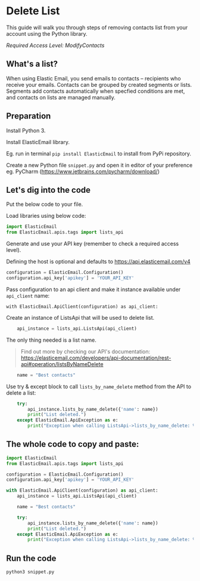 # Delete List

This guide will walk you through steps of removing contacts list from your account using the Python library. 

*Required Access Level: ModifyContacts*

## What's a list?
When using Elastic Email, you send emails to contacts – recipients who receive your emails. Contacts can be grouped by created segments or lists. Segments add contacts automatically when specfied conditions are met, and contacts on lists are managed manually.

## Preparation
Install Python 3.

Install ElasticEmail library.

Eg. run in terminal `pip install ElasticEmail` to install from PyPi repository.

Create a new Python file `snippet.py` and open it in editor of your preference eg. PyCharm (https://www.jetbrains.com/pycharm/download/)

## Let's dig into the code

Put the below code to your file.

Load libraries using below code:

```python
import ElasticEmail
from ElasticEmail.apis.tags import lists_api
```

Generate and use your API key (remember to check a required access level).

Defining the host is optional and defaults to https://api.elasticemail.com/v4

```python
configuration = ElasticEmail.Configuration()
configuration.api_key['apikey'] = 'YOUR_API_KEY'
```

Pass configuration to an api client and make it instance available under `api_client` name:
```
with ElasticEmail.ApiClient(configuration) as api_client:
```

Create an instance of ListsApi that will be used to delete list.

```python
    api_instance = lists_api.ListsApi(api_client)
```

The only thing needed is a list name.

> Find out more by checking our API's documentation: https://elasticemail.com/developers/api-documentation/rest-api#operation/listsByNameDelete


```python
    name = "Best contacts"
```

Use try & except block to call `lists_by_name_delete` method from the API to delete a list: 

```python
    try:
        api_instance.lists_by_name_delete({'name': name})
        print("List deleted.")
    except ElasticEmail.ApiException as e:
        print("Exception when calling ListsApi->lists_by_name_delete: %s\n" % e)
```


## The whole code to copy and paste:

```python
import ElasticEmail
from ElasticEmail.apis.tags import lists_api

configuration = ElasticEmail.Configuration()
configuration.api_key['apikey'] = 'YOUR_API_KEY'

with ElasticEmail.ApiClient(configuration) as api_client:
    api_instance = lists_api.ListsApi(api_client)

    name = "Best contacts"

    try:
        api_instance.lists_by_name_delete({'name': name})
        print("List deleted.")
    except ElasticEmail.ApiException as e:
        print("Exception when calling ListsApi->lists_by_name_delete: %s\n" % e)
```

## Run the code
```
python3 snippet.py
```
